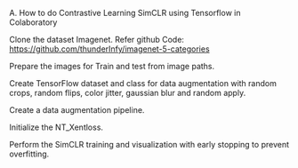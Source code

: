 
A. How to do Contrastive Learning SimCLR using Tensorflow in Colaboratory

Clone the dataset Imagenet. Refer github Code: https://github.com/thunderInfy/imagenet-5-categories

Prepare the images for Train and test from image paths.

Create TensorFlow dataset and class for data augmentation with random crops, random flips, color jitter, gaussian blur and random apply.

Create a data augmentation pipeline.

Initialize the NT_Xentloss.

Perform the SimCLR training and visualization with early stopping to prevent overfitting.

